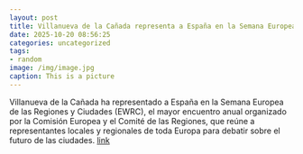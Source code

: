 ```yaml
---
layout: post
title: Villanueva de la Cañada representa a España en la Semana Europea de las Regiones y Ciudades en Bruselas
date: 2025-10-20 08:56:25
categories: uncategorized
tags:
- random
image: /img/image.jpg
caption: This is a picture
---
```

Villanueva de la Cañada ha representado a España en la Semana Europea de las Regiones y Ciudades (EWRC), el mayor encuentro anual organizado por la Comisión Europea y el Comité de las Regiones, que reúne a representantes locales y regionales de toda Europa para debatir sobre el futuro de las ciudades.  [link](https://www.ayto-villacanada.es/noticias/villanueva-de-la-canada-representa-a-espana-en-la-semana-europea-de-las-regiones-y-ciudades-en-bruselas/)
